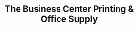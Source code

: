 ---
title: "The Business Center Printing & Office Supply"
url: /marble-falls/the-business-center-printing-und-office-supply/
shop: Schreibwaren
---